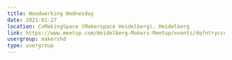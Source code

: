 ```yaml
---
title: Woodworking Wednesday
date: 2021-01-27
location: CoMakingSpace (Makerspace Heidelberg), Heidelberg
link: https://www.meetup.com/Heidelberg-Makers-Meetup/events/dqfntrycccbkc/
usergroup: makershd
type: usergroup
---
```

